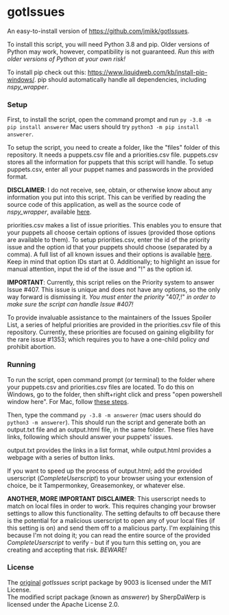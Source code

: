 # gotIssues
An easy-to-install version of https://github.com/jmikk/gotIssues.

To install this script, you will need Python 3.8 and pip. Older versions of Python may work, however, compatibility is not guaranteed. *Run this with older versions of Python at your own risk!*

To install pip check out this: https://www.liquidweb.com/kb/install-pip-windows/.
pip should automatically handle all dependencies, including *nspy_wrapper*.

### Setup
First, to install the script, open the command prompt and run ```py -3.8 -m pip install answerer``` Mac users should try ```python3 -m pip install answerer```. 

To setup the script, you need to create a folder, like the "files" folder of this repository. It needs a puppets.csv file and a priorities.csv file.
puppets.csv stores all the information for puppets that this script will handle. To setup puppets.csv, enter all your puppet names and passwords in the provided format.

**DISCLAIMER**: I do not receive, see, obtain, or otherwise know about any information you put into this script. This can be verified by reading the source code of this application, as well as the source code of *nspy_wrapper*, available [here](https://github.com/abrow425/nspy_wrapper).

priorities.csv makes a list of issue priorities. This enables you to ensure that your puppets all choose certain options of issues (provided those options are available to them). To setup priorities.csv, enter the id of the priority issue and the option id that your puppets should choose (separated by a comma). A full list of all known issues and their options is available [here](https://forum.nationstates.net/viewtopic.php?f=13&t=88). Keep in mind that option IDs start at 0. Additionally; to highlight an issue for manual attention, input the id of the issue and "!" as the option id.

**IMPORTANT**: Currently, this script relies on the Priority system to answer Issue #407. This issue is unique and does not have any options, so the only way forward is dismissing it. *You must enter the priority* "407,!" *in order to make sure the script can handle Issue #407!*

To provide invaluable assistance to the maintainers of the Issues Spoiler List, a series of helpful priorities are provided in the priorities.csv file of this repository. Currently, these priorities are focused on gaining eligibility for the rare issue #1353; which requires you to have a one-child policy *and* prohibit abortion.

### Running
To run the script, open command prompt (or terminal) to the folder where your puppets.csv and priorities.csv files are located. To do this on Windows, go to the folder, then shift+right click and press "open powershell window here". For Mac, follow [these steps](https://stackoverflow.com/questions/420456/open-terminal-here-in-mac-os-finder/7054045#7054045).

Then, type the command ```py -3.8 -m answerer``` (mac users should do ```python3 -m answerer```). This should run the script and generate both an output.txt file and an output.html file, in the same folder. These files have links, following which should answer your puppets' issues. 

output.txt provides the links in a list format, while output.html provides a webpage with a series of button links.

If you want to speed up the process of output.html; add the provided userscript (*CompleteUserscript*) to your browser using your extension of choice, be it Tampermonkey, Greasemonkey, or whatever else. 

**ANOTHER, MORE IMPORTANT DISCLAIMER**: This userscript needs to match on local files in order to work. This requires changing your browser settings to allow this functionality. 
The setting defaults to off because there is the potential for a malicious userscript to open any of your local files (if this setting is on) and send them off to a malicious party. I'm explaining this because I'm not doing it; you can read the entire source of the provided *CompleteUserscript* to verify - but if you turn this setting on, you are creating and accepting that risk. *BEWARE!*

### License
The [original](https://github.com/jmikk/gotIssues) *gotIssues* script package by 9003 is licensed under the MIT License.<br>
The modified script package (known as *answerer*) by SherpDaWerp is licensed under the Apache License 2.0.
